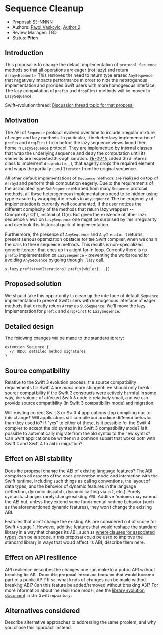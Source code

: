 # Sequence Cleanup

* Proposal: [SE-NNNN](NNNN-SequenceCleanup.md)
* Authors: [Pavol Vaskovic](https://github.com/palimondo), [Author 2](https://github.com/swiftdev)
* Review Manager: TBD
* Status: **Pitch**

## Introduction

This proposal is to change the default implementation of `protocol Sequence` methods so that all operations are eager (not lazy) and return `Array<Element>`. This removes the need to return type erased `AnySequence` that negatively impacts performance in order to hide the heterogenous implementation and provides Swift users with more homogenous interface. The lazy computation of `prefix` and `dropFirst` methods will be moved to `LazySequence`.

Swift-evolution thread: [Discussion thread topic for that proposal](https://lists.swift.org/pipermail/swift-evolution/)

## Motivation

The API of `Sequence` protocol evolved over time to include irregular mixture of eager and lazy methods. In particular, it included lazy implementation of `prefix` and `dropFirst` from before the lazy sequence views found their home in `LazySequence` protocol. They are implemented by internal classes that wrap the underlying sequence and delay the computation until its elements are requested through iteration. [SE-0045](SE-0045.md) added third internal class to implement `drop(while:_)`, that eagerly drops the required element and wraps the partially used `Iterator` from the original sequence. 

All other default implementations of `Sequence` methods are realized on top of `Array`s and perform their computation eagerly. Due to the requirements of the associated type `SubSequence` returned from many `Sequence` protocol methods, all these heterogeneous implementations need to be hidden using type erasure by wrapping the results in `AnySequence`. The heterogeneity of implementation is currently well documented, if the user notices the different complexity of the methods that return lazy wrappers -- Complexity: O(1), instead of O(n). But given the existence of other lazy sequence views on `LazySequence` one might be surprised by this irregularity and overlook this historical quirk of implementation.

Furthermore, the presence of `AnySequence` and `AnyIterator` it returns, present serious optimization obstacle for the Swift compiler, when we chain the calls to these sequence methods. This results is non-specialized generic iterator, that ends up in a tight for-in loop. Currently there is no `prefix` implementation on `LazySequence` - preventing the workaround for avoiding `AnySequence`  by going through `.lazy` call.

```
s.lazy.prefix(maxIterations).prefix(while:{...})
```

## Proposed solution

We should take this opportunity to clean up the interface of default `Sequence` implementation to present Swift users with homogenous interface of eager methods that directly return `Array` as `SubSequence`. We'll move the lazy implementation for `prefix` and `dropFirst` to `LazySequence`.

## Detailed design
The following changes will be made to the standard library:
```
extension Sequence {
  // TODO: detailed method signatures
}
```

## Source compatibility

Relative to the Swift 3 evolution process, the source compatibility
requirements for Swift 4 are *much* more stringent: we should only
break source compatibility if the Swift 3 constructs were actively
harmful in some way, the volume of affected Swift 3 code is relatively
small, and we can provide source compatibility (in Swift 3
compatibility mode) and migration.

Will existing correct Swift 3 or Swift 4 applications stop compiling
due to this change? Will applications still compile but produce
different behavior than they used to? If "yes" to either of these, is
it possible for the Swift 4 compiler to accept the old syntax in its
Swift 3 compatibility mode? Is it possible to automatically migrate
from the old syntax to the new syntax? Can Swift applications be
written in a common subset that works both with Swift 3 and Swift 4 to
aid in migration?

## Effect on ABI stability

Does the proposal change the ABI of existing language features? The
ABI comprises all aspects of the code generation model and interaction
with the Swift runtime, including such things as calling conventions,
the layout of data types, and the behavior of dynamic features in the
language (reflection, dynamic dispatch, dynamic casting via `as?`,
etc.). Purely syntactic changes rarely change existing ABI. Additive
features may extend the ABI but, unless they extend some fundamental
runtime behavior (such as the aforementioned dynamic features), they
won't change the existing ABI.

Features that don't change the existing ABI are considered out of
scope for [Swift 4 stage 1](README.md). However, additive features
that would reshape the standard library in a way that changes its ABI,
such as [where clauses for associated
types](https://github.com/apple/swift-evolution/blob/master/proposals/0142-associated-types-constraints.md),
can be in scope. If this proposal could be used to improve the
standard library in ways that would affect its ABI, describe them
here.

## Effect on API resilience

API resilience describes the changes one can make to a public API
without breaking its ABI. Does this proposal introduce features that
would become part of a public API? If so, what kinds of changes can be
made without breaking ABI? Can this feature be added/removed without
breaking ABI? For more information about the resilience model, see the
[library evolution
document](https://github.com/apple/swift/blob/master/docs/LibraryEvolution.rst)
in the Swift repository.

## Alternatives considered

Describe alternative approaches to addressing the same problem, and
why you chose this approach instead.
